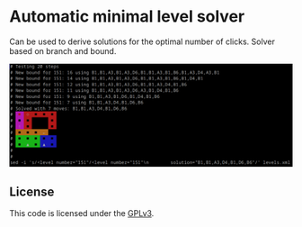 # Automatic minimal level solver 

Can be used to derive solutions for the optimal number of clicks.
Solver based on branch and bound.

<img src="https://raw.githubusercontent.com/Flowit-Game/Level-Solver/main/screenshot.png" alt="Screenshot" />

## License
This code is licensed under the [GPLv3](/LICENSE).

